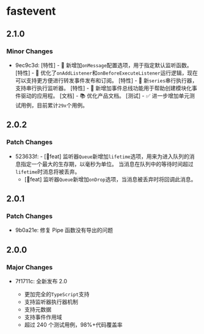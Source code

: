 # fastevent

## 2.1.0

### Minor Changes

-   9ec9c3d: [特性] - 🚀 新增加`onMessage`配置选项，用于指定默认监听函数。
    [特性] - 🚀 优化了`onAddListener`和`onBeforeExecuteListener`运行逻辑，现在可以支持更方便进行转发事件发布和订阅。
    [特性] - 🚀 新`series`串行执行器，支持串行执行监听器。
    [特性] - 🚀 新增加事件总线功能用于帮助创建模块化事件驱动的应用程。
    [文档] - 📚 优化产品文档。
    [测试] - ✅ 进一步增加单元测试用例，目前累计`29x`个用例。

## 2.0.2

### Patch Changes

-   523633f: - [🚀feat] 监听器`Queue`新增加`lifetime`选项，用来为进入队列的消息指定一个最大的生存期，以毫秒为单位。
    当消息在队列中的等待时间超过`lifetime`时消息将被丢弃。
    -   [🚀feat] 监听器`Queue`新增加`onDrop`选项，当消息被丢弃时将回调此消息。

## 2.0.1

### Patch Changes

-   9b0a21e: 修复 Pipe 函数没有导出的问题

## 2.0.0

### Major Changes

-   7f1711c: 全新发布 2.0

    -   更加完全的`TypeScript`支持
    -   支持监听器执行器机制
    -   支持元数据
    -   支持事件作用域
    -   超过 240 个测试用例，98%+代码覆盖率
